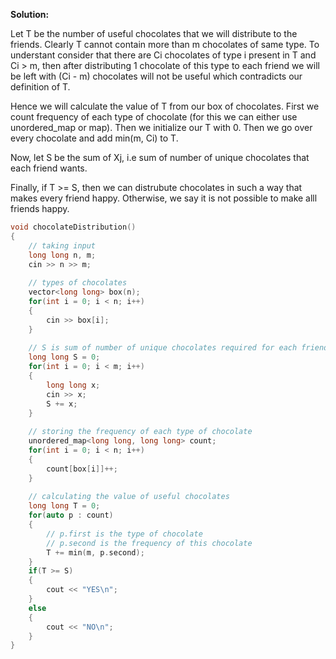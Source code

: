 **Solution:**

Let T be the number of useful chocolates that we will distribute to the friends. Clearly T cannot contain more than m chocolates of same type. To understant consider that there are Ci chocolates of type i present in T and Ci > m, then after distributing 1 chocolate of this type to each friend we will be left with (Ci - m) chocolates will not be useful which contradicts our definition of T.

Hence we will calculate the value of T from our box of chocolates. First we count frequency of each type of chocolate (for this we can either use unordered_map or map). Then we initialize our T with 0. Then we go over every chocolate and add min(m, Ci) to T.

Now, let S be the sum of Xj, i.e sum of number of unique chocolates that each friend wants.

Finally, if T >= S, then we can distrubute chocolates in such a way that makes every friend happy. Otherwise, we say it is not possible to make alll friends happy.

```c++
void chocolateDistribution()
{
    // taking input
    long long n, m; 
    cin >> n >> m;
    
    // types of chocolates
    vector<long long> box(n);
    for(int i = 0; i < n; i++)
    {
        cin >> box[i];
    }
    
    // S is sum of number of unique chocolates required for each friend
    long long S = 0;
    for(int i = 0; i < m; i++)
    {
        long long x;
        cin >> x;
        S += x;
    }
    
    // storing the frequency of each type of chocolate
    unordered_map<long long, long long> count;
    for(int i = 0; i < n; i++)
    {
        count[box[i]]++;
    }
    
    // calculating the value of useful chocolates
    long long T = 0;
    for(auto p : count)
    {
        // p.first is the type of chocolate
        // p.second is the frequency of this chocolate
        T += min(m, p.second);
    }
    if(T >= S)
    {
        cout << "YES\n";
    }
    else
    {
        cout << "NO\n";
    }
}
```

